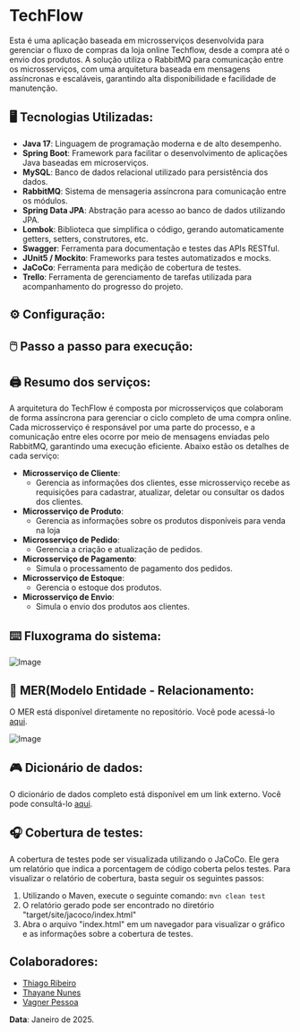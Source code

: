 # TechFlow

Esta é uma aplicação baseada em microsserviços desenvolvida para gerenciar o fluxo de compras da loja online Techflow, desde a compra até o envio dos produtos. A solução utiliza o RabbitMQ para comunicação entre os microsserviços, com uma arquitetura baseada em mensagens assíncronas e escaláveis, garantindo alta disponibilidade e facilidade de manutenção.

## :desktop_computer: Tecnologias Utilizadas: 

* **Java 17**:  Linguagem de programação moderna e de alto desempenho. 
* **Spring Boot**: Framework para facilitar o desenvolvimento de aplicações Java baseadas em microserviços.
* **MySQL**: Banco de dados relacional utilizado para persistência dos dados.
* **RabbitMQ**: Sistema de mensageria assíncrona para comunicação entre os módulos.
* **Spring Data JPA**: Abstração para acesso ao banco de dados utilizando JPA.
* **Lombok**: Biblioteca que simplifica o código, gerando automaticamente getters, setters, construtores, etc.
* **Swagger**: Ferramenta para documentação e testes das APIs RESTful.
* **JUnit5 / Mockito**: Frameworks para testes automatizados e mocks.
* **JaCoCo**: Ferramenta para medição de cobertura de testes.
* **Trello**: Ferramenta de gerenciamento de tarefas utilizada para acompanhamento do progresso do projeto.

## :gear: Configuração:

## :computer_mouse: Passo a passo para execução: 
## :printer: Resumo dos serviços: 
A arquitetura do TechFlow é composta por microsserviços que colaboram de forma assíncrona para gerenciar o ciclo completo de uma compra online. Cada microsserviço é responsável por uma parte do processo, e a comunicação entre eles ocorre por meio de mensagens enviadas pelo RabbitMQ, garantindo uma execução eficiente. Abaixo estão os detalhes de cada serviço:

* **Microsserviço de Cliente**:
  * Gerencia as informações dos clientes, esse microsserviço recebe as requisições para cadastrar, atualizar, deletar ou consultar os dados dos clientes.
* **Microsserviço de Produto**:
  * Gerencia as informações sobre os produtos disponíveis para venda na loja
* **Microsserviço de Pedido**:
  * Gerencia a criação e atualização de pedidos.
* **Microsserviço de Pagamento**:
  * Simula o processamento de pagamento dos pedidos.
* **Microsserviço de Estoque**:
  * Gerencia o estoque dos produtos.
* **Microsserviço de Envio**:
  * Simula o envio dos produtos aos clientes.
  

## :keyboard: Fluxograma do sistema:

![Image](https://github.com/user-attachments/assets/3ca81140-993b-48be-bb83-42918037cc6c)

## :iphone: MER(Modelo Entidade - Relacionamento: 
O MER está disponível diretamente no repositório. Você pode acessá-lo [aqui](https://github.com/thiago-ribeiro1/TechFlow/blob/main/MER%20-%20PROJETO%20FINAL.mwb).

![Image](https://github.com/user-attachments/assets/b4739f71-ee7a-4e3c-b268-36c7edbbf662)

## :video_game: Dicionário de dados: 
O dicionário de dados completo está disponível em um link externo. Você pode consultá-lo [aqui](https://docs.google.com/document/d/1_woi1staEsMuYv_biN4-PxKxfLLe0EO2o6mUcsZBVeg/edit?usp=sharing).


## :headphones: Cobertura de testes: 
A cobertura de testes pode ser visualizada utilizando o JaCoCo. Ele gera um relatório que indica a porcentagem de código coberta pelos testes. Para visualizar o relatório de cobertura, basta seguir os seguintes passos:
1. Utilizando o Maven, execute o seguinte comando:
   `mvn clean test`
2. O relatório gerado pode ser encontrado no diretório "target/site/jacoco/index.html"
3. Abra o arquivo "index.html" em um navegador para visualizar o gráfico e as informações sobre a cobertura de testes.


## Colaboradores:

* [Thiago Ribeiro](https://github.com/thiago-ribeiro1)
* [Thayane Nunes](https://github.com/thayanenns)
* [Vagner Pessoa](https://github.com/Dev-Vagner)




**Data**: Janeiro de 2025.
